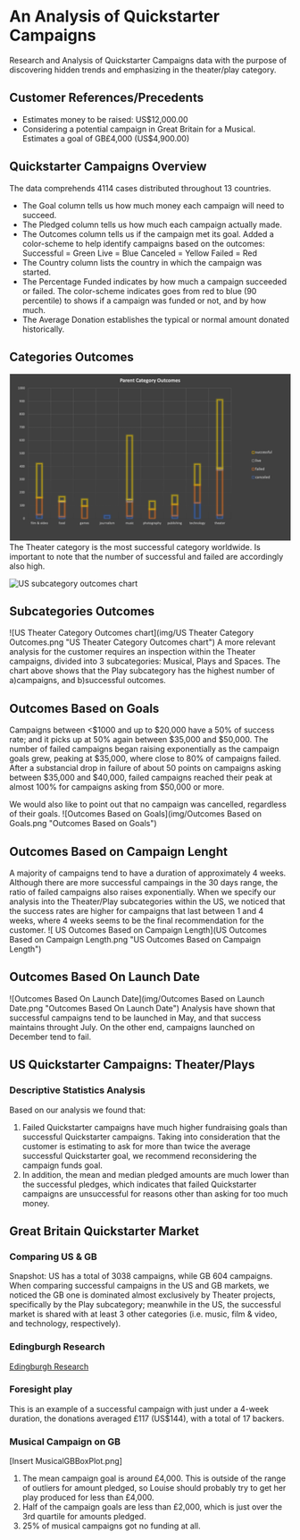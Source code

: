 # An Analysis of Quickstarter Campaigns
Research and Analysis of Quickstarter Campaigns data with the purpose of discovering hidden trends and emphasizing in the theater/play category.


## Customer References/Precedents
* Estimates money to be raised: US$12,000.00
* Considering a potential campaign in Great Britain for a Musical. Estimates a goal of GB£4,000 (US$4,900.00)

## Quickstarter Campaigns Overview
The data comprehends 4114 cases distributed throughout 13 countries.
* The Goal column tells us how much money each campaign will need to succeed.
* The Pledged column tells us how much each campaign actually made.
* The Outcomes column tells us if the campaign met its goal.
Added a color-scheme to help identify campaigns based on the outcomes:
Successful = Green
Live = Blue
Canceled = Yellow
Failed = Red
* The Country column lists the country in which the campaign was started.
* The Percentage Funded indicates by how much a campaign succeeded or failed.
The color-scheme indicates goes from red to blue (90 percentile) to shows if a campaign was funded or not, and by how much.
* The Average Donation establishes the typical or normal amount donated historically.

## Categories Outcomes
![Parent Category chart](img/ParentCategoryOutcome_Chart.png "Parent Category chart")
The Theater category is the most successful category worldwide. Is important to note that the number of successful and failed are accordingly also high.

![US subcategory outcomes chart](img/US\Subcategory\Outcomes\chart.png)

## Subcategories Outcomes
![US Theater Category Outcomes chart](img/US Theater Category Outcomes.png "US Theater Category Outcomes chart")
A more relevant analysis for the customer requires an inspection within the Theater campaigns, divided into 3 subcategories: Musical, Plays and Spaces. The chart above shows that the Play subcategory has the highest number of a)campaigns, and b)successful outcomes.

## Outcomes Based on Goals
Campaigns between <$1000 and up to $20,000 have a 50% of success rate; and it picks up at 50% again between $35,000 and $50,000.
The number of failed campaigns began raising exponentially as the campaign goals grew, peaking at $35,000, where close to 80% of campaigns failed. After a substancial drop in failure of about 50 points on campaigns asking between $35,000 and $40,000, failed campaigns reached their peak at almost 100% for campaigns asking from $50,000 or more.

We would also like to point out that no campaign was cancelled, regardless of their goals.
![Outcomes Based on Goals](img/Outcomes Based on Goals.png "Outcomes Based on Goals")

## Outcomes Based on Campaign Lenght
A majority of campaigns tend to have a duration of approximately 4 weeks. Although there are more successful campaings in the 30 days range, the ratio of failed campaigns also raises exponentially. 
When we specify our analysis into the Theater/Play subcategories within the US, we noticed that the success rates are higher for campaigns that last between 1 and 4 weeks, where 4 weeks seems to be the final recommendation for the customer.
![ US Outcomes Based on Campaign Length](US Outcomes Based on Campaign Length.png "US Outcomes Based on Campaign Length")

## Outcomes Based On Launch Date
![Outcomes Based On Launch Date](img/Outcomes Based on Launch Date.png "Outcomes Based On Launch Date")
Analysis have shown that successful campaigns tend to be launched in May, and that success maintains throught July. On the other end, campaigns launched on December tend to fail.

## US Quickstarter Campaigns: Theater/Plays
### Descriptive Statistics Analysis
Based on our analysis we found that:
1) Failed Quickstarter campaigns have much higher fundraising goals than successful Quickstarter campaigns. 
Taking into consideration that the customer is estimating to ask for more than twice the average successful Quickstarter goal, we recommend reconsidering the campaign funds goal.
2) In addition, the mean and median pledged amounts are much lower than the successful pledges, which indicates that failed Quickstarter campaigns are unsuccessful for reasons other than asking for too much money.

## Great Britain Quickstarter Market
### Comparing US & GB
Snapshot: US has a total of 3038 campaigns, while GB 604 campaigns.
When comparing successful campaigns in the US and GB markets, we noticed the GB one is dominated almost exclusively by Theater projects, specifically by the Play subcategory; meanwhile in the US, the successful market is shared with at least 3 other categories (i.e. music, film & video, and technology, respectively).

### Edingburgh Research
[Edingburgh Research](img/edinburghresearch.png "Edingburgh Research")

### Foresight play
This is an example of a successful campaign with just under a 4-week duration, the donations averaged £117 (US$144), with a total of 17 backers.

### Musical Campaign on GB
[Insert MusicalGBBoxPlot.png]
1) The mean campaign goal is around £4,000. This is outside of the range of outliers for amount pledged, so Louise should probably try to get her play produced for less than £4,000. 
2) Half of the campaign goals are less than £2,000, which is just over the 3rd quartile for amounts pledged.
3) 25% of musical campaigns got no funding at all.
